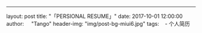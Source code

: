---
layout:     post
title:      "「PERSIONAL RESUME」"
date:       2017-10-01 12:00:00
author:     "Tango"
header-img: "img/post-bg-miui6.jpg"
tags:
    - 个人简历















































